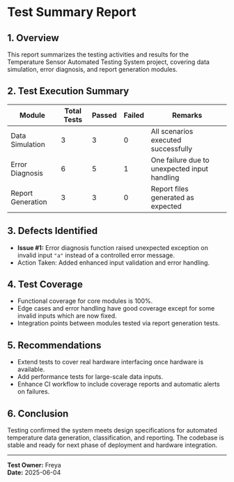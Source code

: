 # Test Summary Report

## 1. Overview
This report summarizes the testing activities and results for the Temperature Sensor Automated Testing System project, covering data simulation, error diagnosis, and report generation modules.

## 2. Test Execution Summary

| Module             | Total Tests | Passed | Failed | Remarks                      |
|--------------------|-------------|--------|--------|------------------------------|
| Data Simulation    | 3           | 3      | 0      | All scenarios executed successfully |
| Error Diagnosis    | 6           | 5      | 1      | One failure due to unexpected input handling |
| Report Generation  | 3           | 3      | 0      | Report files generated as expected |

## 3. Defects Identified
- **Issue #1:** Error diagnosis function raised unexpected exception on invalid input `"a"` instead of a controlled error message.
- Action Taken: Added enhanced input validation and error handling.

## 4. Test Coverage
- Functional coverage for core modules is 100%.
- Edge cases and error handling have good coverage except for some invalid inputs which are now fixed.
- Integration points between modules tested via report generation tests.

## 5. Recommendations
- Extend tests to cover real hardware interfacing once hardware is available.
- Add performance tests for large-scale data inputs.
- Enhance CI workflow to include coverage reports and automatic alerts on failures.

## 6. Conclusion
Testing confirmed the system meets design specifications for automated temperature data generation, classification, and reporting. The codebase is stable and ready for next phase of deployment and hardware integration.

---

**Test Owner:** Freya  
**Date:** 2025-06-04
